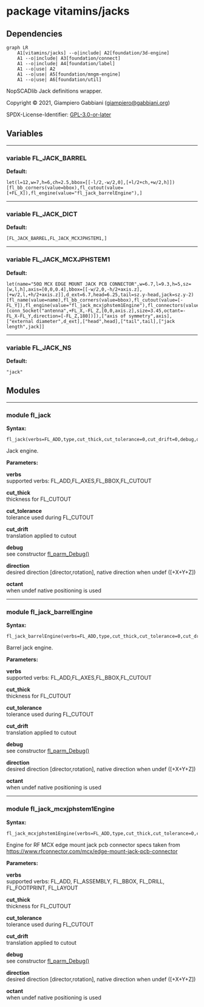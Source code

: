 # package vitamins/jacks

## Dependencies

```mermaid
graph LR
    A1[vitamins/jacks] --o|include| A2[foundation/3d-engine]
    A1 --o|include| A3[foundation/connect]
    A1 --o|include| A4[foundation/label]
    A1 --o|use| A2
    A1 --o|use| A5[foundation/mngm-engine]
    A1 --o|use| A6[foundation/util]
```

NopSCADlib Jack definitions wrapper.

Copyright © 2021, Giampiero Gabbiani (giampiero@gabbiani.org)

SPDX-License-Identifier: [GPL-3.0-or-later](https://spdx.org/licenses/GPL-3.0-or-later.html)


## Variables

---

### variable FL_JACK_BARREL

__Default:__

    let(l=12,w=7,h=6,ch=2.5,bbox=[[-l/2,-w/2,0],[+l/2+ch,+w/2,h]])[fl_bb_corners(value=bbox),fl_cutout(value=[+FL_X]),fl_engine(value="fl_jack_barrelEngine"),]

---

### variable FL_JACK_DICT

__Default:__

    [FL_JACK_BARREL,FL_JACK_MCXJPHSTEM1,]

---

### variable FL_JACK_MCXJPHSTEM1

__Default:__

    let(name="50Ω MCX EDGE MOUNT JACK PCB CONNECTOR",w=6.7,l=9.3,h=5,sz=[w,l,h],axis=[0,0,0.4],bbox=[[-w/2,0,-h/2+axis.z],[+w/2,l,+h/2+axis.z]],d_ext=6.7,head=6.25,tail=sz.y-head,jack=sz.y-2)[fl_name(value=name),fl_bb_corners(value=bbox),fl_cutout(value=[-FL_Y]),fl_engine(value="fl_jack_mcxjphstem1Engine"),fl_connectors(value=[conn_Socket("antenna",+FL_X,-FL_Z,[0,0,axis.z],size=3.45,octant=-FL_X-FL_Y,direction=[-FL_Z,180])]),["axis of symmetry",axis],["external diameter",d_ext],["head",head],["tail",tail],["jack length",jack]]

---

### variable FL_JACK_NS

__Default:__

    "jack"

## Modules

---

### module fl_jack

__Syntax:__

    fl_jack(verbs=FL_ADD,type,cut_thick,cut_tolerance=0,cut_drift=0,debug,direction,octant)

Jack engine.


__Parameters:__

__verbs__  
supported verbs: FL_ADD,FL_AXES,FL_BBOX,FL_CUTOUT

__cut_thick__  
thickness for FL_CUTOUT

__cut_tolerance__  
tolerance used during FL_CUTOUT

__cut_drift__  
translation applied to cutout

__debug__  
see constructor [fl_parm_Debug()](../foundation/core.md#function-fl_parm_debug)

__direction__  
desired direction [director,rotation], native direction when undef ([+X+Y+Z])

__octant__  
when undef native positioning is used


---

### module fl_jack_barrelEngine

__Syntax:__

    fl_jack_barrelEngine(verbs=FL_ADD,type,cut_thick,cut_tolerance=0,cut_drift=0,debug,direction,octant)

Barrel jack engine.


__Parameters:__

__verbs__  
supported verbs: FL_ADD,FL_AXES,FL_BBOX,FL_CUTOUT

__cut_thick__  
thickness for FL_CUTOUT

__cut_tolerance__  
tolerance used during FL_CUTOUT

__cut_drift__  
translation applied to cutout

__debug__  
see constructor [fl_parm_Debug()](../foundation/core.md#function-fl_parm_debug)

__direction__  
desired direction [director,rotation], native direction when undef ([+X+Y+Z])

__octant__  
when undef native positioning is used


---

### module fl_jack_mcxjphstem1Engine

__Syntax:__

    fl_jack_mcxjphstem1Engine(verbs=FL_ADD,type,cut_thick,cut_tolerance=0,cut_drift=0,debug,direction,octant)

Engine for RF MCX edge mount jack pcb connector
specs taken from https://www.rfconnector.com/mcx/edge-mount-jack-pcb-connector


__Parameters:__

__verbs__  
supported verbs: FL_ADD, FL_ASSEMBLY, FL_BBOX, FL_DRILL, FL_FOOTPRINT, FL_LAYOUT

__cut_thick__  
thickness for FL_CUTOUT

__cut_tolerance__  
tolerance used during FL_CUTOUT

__cut_drift__  
translation applied to cutout

__debug__  
see constructor [fl_parm_Debug()](../foundation/core.md#function-fl_parm_debug)

__direction__  
desired direction [director,rotation], native direction when undef ([+X+Y+Z])

__octant__  
when undef native positioning is used


